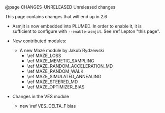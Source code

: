 @page CHANGES-UNRELEASED Unreleased changes

This page contains changes that will end up in 2.6

- Asmjit is now embedded into PLUMED. In order to enable it, it is sufficient to configure with `--enable-asmjit`. See \ref Lepton "this page".

- New contributed modules:
  - A new Maze module by Jakub Rydzewski
     - \ref MAZE_LOSS
     - \ref MAZE_MEMETIC_SAMPLING	
     - \ref MAZE_RANDOM_ACCELERATION_MD	
     - \ref MAZE_RANDOM_WALK	
     - \ref MAZE_SIMULATED_ANNEALING	
     - \ref MAZE_STEERED_MD
     - \ref MAZE_OPTIMIZER_BIAS	

- Changes in the VES module
  - new \ref VES_DELTA_F bias

  


